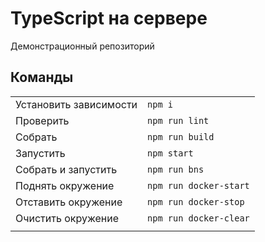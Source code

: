 # TypeScript на сервере

Демонстрационный репозиторий

## Команды

|                        |                        |
|------------------------|:-----------------------|
| Установить зависимости | `npm i`                |
| Проверить              | `npm run lint`         |
| Собрать                | `npm run build`        |
| Запустить              | `npm start`            |
| Собрать и запустить    | `npm run bns`          |
| Поднять окружение      | `npm run docker-start` |
| Отставить окружение    | `npm run docker-stop`  |
| Очистить окружение     | `npm run docker-clear` |
|                        |                        |
